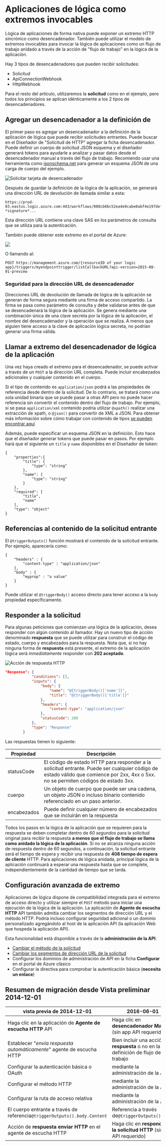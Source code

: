 <properties
   pageTitle="Aplicaciones de lógica como extremos invocables"
   description="Cómo crear y configurar extremos del desencadenador y utilizarlos en una aplicación lógica en el servicio de aplicación de Azure"
   services="logic-apps"
   documentationCenter=".net,nodejs,java"
   authors="jeffhollan"
   manager="erikre"
   editor=""/>

<tags
   ms.service="logic-apps"
   ms.devlang="multiple"
   ms.topic="article"
   ms.tgt_pltfrm="na"
   ms.workload="integration"
   ms.date="10/18/2016"
   ms.author="jehollan"/>


# <a name="logic-apps-as-callable-endpoints"></a>Aplicaciones de lógica como extremos invocables

Lógica de aplicaciones de forma nativa puede exponer un extremo HTTP sincrónico como desencadenador.  También puede utilizar el modelo de extremos invocables para invocar la lógica de aplicaciones como un flujo de trabajo anidado a través de la acción de "flujo de trabajo" en la lógica de la aplicación.

Hay 3 tipos de desencadenadores que pueden recibir solicitudes:

* Solicitud
* ApiConnectionWebhook
* HttpWebhook

Para el resto del artículo, utilizaremos la **solicitud** como en el ejemplo, pero todos los principios se aplican idénticamente a los 2 tipos de desencadenadores.

## <a name="adding-a-trigger-to-your-definition"></a>Agregar un desencadenador a la definición de
El primer paso es agregar un desencadenador a la definición de la aplicación de lógica que puede recibir solicitudes entrantes.  Puede buscar en el Diseñador de "Solicitud de HTTP" agregar la ficha desencadenador. Puede definir un cuerpo de solicitud JSON esquema y el diseñador generará tokens para ayudarle a analizar y pasar datos desde el desencadenador manual a través del flujo de trabajo.  Recomiendo usar una herramienta como [jsonschema.net](http://jsonschema.net) para generar un esquema JSON de una carga de cuerpo del ejemplo.

![Solicitar tarjeta de desencadenador][2]

Después de guardar la definición de la lógica de la aplicación, se generará una dirección URL de devolución de llamada similar a esta:
 
``` text
https://prod-03.eastus.logic.azure.com:443/workflows/080cb66c52ea4e9cabe0abf4e197deff/triggers/myendpointtrigger?*signature*...
```

Esta dirección URL contiene una clave SAS en los parámetros de consulta que se utiliza para la autenticación.

También puede obtener este extremo en el portal de Azure:

![][1]

O llamando al:

``` text
POST https://management.azure.com/{resourceID of your logic app}/triggers/myendpointtrigger/listCallbackURL?api-version=2015-08-01-preview
```

### <a name="security-for-the-trigger-url"></a>Seguridad para la dirección URL de desencadenador

Direcciones URL de devolución de llamada de lógica de la aplicación se generan de forma segura mediante una firma de acceso compartido.  La firma se pasa como parámetro de consulta y debe validarse antes de que se desencadenará la lógica de la aplicación.  Se genera mediante una combinación única de una clave secreta por la lógica de la aplicación, el nombre del desencadenador y la operación que se realiza.  A menos que alguien tiene acceso a la clave de aplicación lógica secreta, no podrían generar una firma válida.

## <a name="calling-the-logic-app-triggers-endpoint"></a>Llamar a extremo del desencadenador de lógica de la aplicación

Una vez haya creado el extremo para el desencadenador, se puede activar a través de un `POST` a la dirección URL completa. Puede incluir encabezados adicionales y cualquier contenido en el cuerpo.

Si el tipo de contenido es `application/json` podrá a las propiedades de referencia desde dentro de la solicitud. De lo contrario, se tratará como una sola unidad binaria que se puede pasar a otras API pero no puede hacer referencia sin convertir el contenido dentro del flujo de trabajo.  Por ejemplo, si se pasa `application/xml` contenido podría utilizar `@xpath()` realizar una extracción de xpath, o `@json()` para convertir de XML a JSON.  Para obtener más información sobre cómo trabajar con contenido de tipos [se pueden encontrar aquí](app-service-logic-content-type.md)

Además, puede especificar un esquema JSON en la definición. Esto hace que el diseñador generar tokens que puede pasar en pasos.  Por ejemplo hará que el siguiente un `title` y `name` disponibles en el Diseñador de token:

```
{
    "properties":{
        "title": {
            "type": "string"
        },
        "name": {
            "type": "string"
        }
    },
    "required": [
        "title",
        "name"
    ],
    "type": "object"
}
```

## <a name="referencing-the-content-of-the-incoming-request"></a>Referencias al contenido de la solicitud entrante

El `@triggerOutputs()` función mostrará el contenido de la solicitud entrante. Por ejemplo, aparecería como:

```
{
    "headers" : {
        "content-type" : "application/json"
    },
    "body" : {
        "myprop" : "a value"
    }
}
```

Puede utilizar el `@triggerBody()` acceso directo para tener acceso a la `body` propiedad específicamente. 

## <a name="responding-to-the-request"></a>Responder a la solicitud

Para algunas peticiones que comienzan una lógica de la aplicación, desea responder con algún contenido al llamador. Hay un nuevo tipo de acción denominado **respuesta** que se puede utilizar para construir el código de estado, cuerpo y encabezados para la respuesta. Nota que, si no hay ninguna forma de **respuesta** está presente, el extremo de la aplicación lógica será *inmediatamente* responder con **202 aceptado**.

![Acción de respuesta HTTP][3]

``` json
"Response": {
            "conditions": [],
            "inputs": {
                "body": {
                    "name": "@{triggerBody()['name']}",
                    "title": "@{triggerBody()['title']}"
                },
                "headers": {
                    "content-type": "application/json"
                },
                "statusCode": 200
            },
            "type": "Response"
        }
```

Las respuestas tienen lo siguiente:

| Propiedad | Descripción |
| -------- | ----------- |
| statusCode | El código de estado HTTP para responder a la solicitud entrante. Puede ser cualquier código de estado válido que comience por 2xx, 4xx o 5xx. no se permiten códigos de estado 3xx. | 
| cuerpo | Un objeto de cuerpo que puede ser una cadena, un objeto JSON o incluso binario contenido referenciado en un paso anterior. | 
| encabezados | Puede definir cualquier número de encabezados que se incluirán en la respuesta | 

Todos los pasos en la lógica de la aplicación que se requieren para la respuesta se deben completar dentro de *60 segundos* para la solicitud original para recibir la respuesta **a menos que el flujo de trabajo se llama como anidado la lógica de la aplicación**. Si no se alcanza ninguna acción de respuesta dentro de 60 segundos, a continuación, la solicitud entrante será el tiempo de espera y recibir una respuesta de **408 tiempo de espera de cliente** HTTP.  Para aplicaciones de lógica anidada, principal lógica de la aplicación continuará a esperar una respuesta hasta que se complete, independientemente de la cantidad de tiempo que se tarda.

## <a name="advanced-endpoint-configuration"></a>Configuración avanzada de extremo

Aplicaciones de lógica dispone de compatibilidad integrada para el extremo de acceso directo y utilizar siempre el `POST` método para iniciar una ejecución de la lógica de la aplicación. La aplicación de **Agente de escucha HTTP** API también admitía cambiar los segmentos de dirección URL y el método HTTP. Podría incluso configurar seguridad adicional o un dominio personalizado agregándolo al host de la aplicación API (la aplicación Web que hospeda la aplicación API). 

Esta funcionalidad está disponible a través de la **administración de la API**:
* [Cambiar el método de la solicitud](https://msdn.microsoft.com/library/azure/dn894085.aspx#SetRequestMethod)
* [Cambiar los segmentos de dirección URL de la solicitud](https://msdn.microsoft.com/library/azure/7406a8ce-5f9c-4fae-9b0f-e574befb2ee9#RewriteURL)
* Configurar los dominios de administración de API en la ficha **Configurar** en el portal de Azure clásico
* Configurar la directiva para comprobar la autenticación básica (**necesita un enlace**)

## <a name="summary-of-migration-from-2014-12-01-preview"></a>Resumen de migración desde Vista preliminar 2014-12-01

|  vista previa de 2014-12-01 | 2016-06-01 |
|---------------------|--------------------|
| Haga clic en la aplicación de **Agente de escucha HTTP** API | Haga clic en **desencadenador Manual** (sin app API requerido) |
| Establecer "*envía respuesta automáticamente*" agente de escucha HTTP | Bien incluir una acción de **respuesta** o no en la definición de flujo de trabajo |
| Configurar la autenticación básica o OAuth | mediante la administración de la API |
| Configurar el método HTTP | mediante la administración de la API |
| Configurar la ruta de acceso relativa | mediante la administración de la API |
| El cuerpo entrante a través de referencia`@triggerOutputs().body.Content` | Referencia a través de`@triggerOutputs().body` |
| Acción de **respuesta enviar HTTP** en el agente de escucha HTTP | Haga clic en **responder a la solicitud HTTP** (sin app API requerido)


[1]: ./media/app-service-logic-http-endpoint/manualtriggerurl.png
[2]: ./media/app-service-logic-http-endpoint/manualtrigger.png
[3]: ./media/app-service-logic-http-endpoint/response.png
